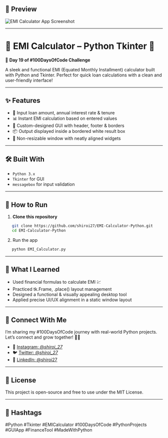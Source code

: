 ## 📸 Preview  
![EMI Calculator App Screenshot](https://github.com/user-attachments/assets/78cda5d3-292e-4628-8bbe-1a00fd7e4452)


---

# 🧮 EMI Calculator – Python Tkinter 💸  
🚀 **Day 19 of #100DaysOfCode Challenge**

A sleek and functional EMI (Equated Monthly Installment) calculator built with Python and Tkinter. Perfect for quick loan calculations with a clean and user-friendly interface!

---

## ✨ Features  
- 📍 Input loan amount, annual interest rate & tenure  
- 📊 Instant EMI calculation based on entered values  
- 🎨 Custom-designed GUI with header, footer & borders  
- 📦 Output displayed inside a bordered white result box  
- 📐 Non-resizable window with neatly aligned widgets  

---

## 🛠️ Built With  
- `Python 3.x`  
- `Tkinter` for GUI  
- `messagebox` for input validation

---

## 🚀 How to Run

1. **Clone this repository**  
```bash
   git clone https://github.com/shiroi27/EMI-Calculator-Python.git
   cd EMI-Calculator-Python
```
2.	Run the app
```bash
   python EMI_Calculator.py
```

---

## 🧠 What I Learned
- Used financial formulas to calculate EMI 💹
- Practiced tk.Frame, .place() layout management
- Designed a functional & visually appealing desktop tool
- Applied precise UI/UX alignment in a static window layout

---

## 🤝 Connect With Me

I’m sharing my #100DaysOfCode journey with real-world Python projects.  
Let’s connect and grow together! 🌱✨
- 📸 [Instagram: @_shiroi_27_](https://instagram.com/_shiroi_27_)
- 🐦 [Twitter: @_shiroi_27_](https://twitter.com/_shiroi_27_)
- 💼 [LinkedIn: @shiroi27](https://linkedin.com/in/shiroi27)


---

## 📜 License

This project is open-source and free to use under the MIT License.

---

## 🔖 Hashtags

#Python #Tkinter #EMICalculator #100DaysOfCode #PythonProjects #GUIApp #FinanceTool #MadeWithPython
